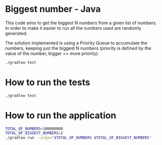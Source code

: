 # Biggest number - Java

This code aims to get the biggest N numbers from a given list of numbers.
In order to make it easier to run all the numbers used are randomly generated.

The solution implemented is using a Priority Queue to accumulate the numbers, 
keeping just the biggest N numbers (priority is defined by the value of the number, bigger == more priority).


```bash
./gradlew test
```

# How to run the tests

```bash
./gradlew test
```

# How to run the application

```bash
TOTAL_OF_NUMBERS=100000000
TOTAL_OF_BIGGEST_NUMBERS=2
./gradlew run --args="$TOTAL_OF_NUMBERS $TOTAL_OF_BIGGEST_NUMBERS"
```